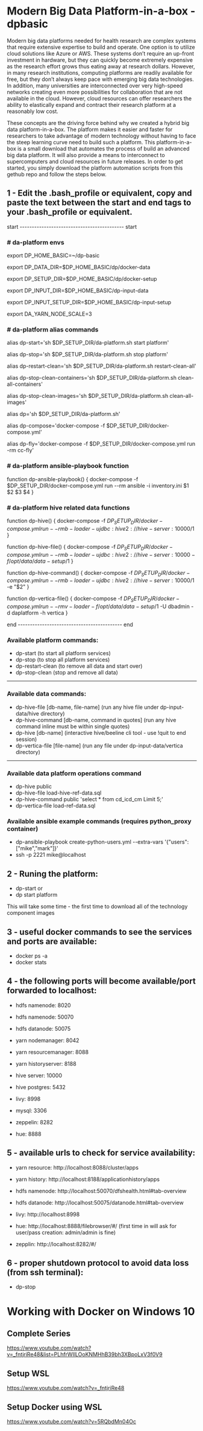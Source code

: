 # Modern Big Data Platform-in-a-box - dpbasic

Modern big data platforms needed for health research are complex systems that require extensive expertise to build and operate. One option is to utilize cloud solutions like Azure or AWS. These systems don’t require an up-front investment in hardware, but they can quickly become extremely expensive as the research effort grows thus eating away at research dollars. However, in many research institutions, computing platforms are readily available for free, but they don’t always keep pace with emerging big data technologies. In addition, many universities are interconnected over very high-speed networks creating even more possibilities for collaboration that are not available in the cloud. However, cloud resources can offer researchers the ability to elastically expand and contract their research platform at a reasonably low cost.

These concepts are the driving force behind why we created a hybrid big data platform-in-a-box. The platform makes it easier and faster for researchers to take advantage of modern technology without having to face the steep learning curve need to build such a platform. This platform-in-a-box is a small download that automates the process of build an advanced big data platform. It will also provide a means to interconnect to supercomputers and cloud resources in future releases. In order to get started, you simply download the platform automation scripts from this gethub repo and follow the steps below.

## 1 - Edit the .bash_profile or equivalent, copy and paste the text between the start and end tags to your .bash_profile or equivalent.
start ------------------------------------------- start
### \# da-platform envs
export DP_HOME_BASIC=~/dp-basic

export DP_DATA_DIR=$DP_HOME_BASIC/dp/docker-data

export DP_SETUP_DIR=$DP_HOME_BASIC/dp/docker-setup

export DP_INPUT_DIR=$DP_HOME_BASIC/dp-input-data

export DP_INPUT_SETUP_DIR=$DP_HOME_BASIC/dp-input-setup

export DA_YARN_NODE_SCALE=3

### \# da-platform alias commands
alias dp-start='sh $DP_SETUP_DIR/da-platform.sh start platform'

alias dp-stop='sh $DP_SETUP_DIR/da-platform.sh stop platform'

alias dp-restart-clean='sh $DP_SETUP_DIR/da-platform.sh restart-clean-all'

alias dp-stop-clean-containers='sh $DP_SETUP_DIR/da-platform.sh clean-all-containers'

alias dp-stop-clean-images='sh $DP_SETUP_DIR/da-platform.sh clean-all-images'

alias dp='sh $DP_SETUP_DIR/da-platform.sh'

alias dp-compose='docker-compose -f $DP_SETUP_DIR/docker-compose.yml'

alias dp-fly='docker-compose -f $DP_SETUP_DIR/docker-compose.yml run -rm cc-fly'

### \# da-platform ansible-playbook function
function  dp-ansible-playbook() {
   docker-compose -f $DP_SETUP_DIR/docker-compose.yml run --rm ansible -i inventory.ini  $1 $2 $3 $4
}

### \# da-platform hive related data functions
function  dp-hive() {
   docker-compose -f $DP_SETUP_DIR/docker-compose.yml run --rm b-loader -u jdbc:hive2://hive-server:10000/$1
}

function  dp-hive-file() {
   docker-compose -f $DP_SETUP_DIR/docker-compose.yml run --rm b-loader -u jdbc:hive2://hive-server:10000 -f /opt/data/data-setup/$1
}

function  dp-hive-command() {
   docker-compose -f $DP_SETUP_DIR/docker-compose.yml run --rm b-loader -u jdbc:hive2://hive-server:10000/$1 -e "$2"
}

function  dp-vertica-file() {
	docker-compose -f $DP_SETUP_DIR/docker-compose.yml run --rm v-loader -f /opt/data/data-setup/$1 -U dbadmin -d daplatform -h vertica
}

end ------------------------------------------- end

### Available platform commands:
   - dp-start (to start all platform services)
   - dp-stop (to stop all platform services)
   - dp-restart-clean (to remove all data and start over)
   - dp-stop-clean (stop and remove all data)
  -------------------------------------------

### Available data commands:
   - dp-hive-file [db-name, file-name] (run any hive file under dp-input-data/hive directory)
   - dp-hive-command [db-name, command in quotes] (run any hive command inline must be within single quotes)
   - dp-hive [db-name] (interactive hive/beeline cli tool - use !quit to end session)
   - dp-vertica-file [file-name] (run any file under dp-input-data/vertica directory)
  -----------------------------------------------------------------------------------

### Available data platform operations command
   - dp-hive public
   - dp-hive-file load-hive-ref-data.sql
   - dp-hive-command public 'select * from cd_icd_cm  Limit 5;'
   - dp-vertica-file load-ref-data.sql

### Available ansible example commands (requires python_proxy container)
   - dp-ansible-playbook create-python-users.yml  --extra-vars '{"users":["mike","mark"]}'
   - ssh -p 2221 mike@localhost

## 2 - Runing the platform:
   - dp-start
   or
   - dp start platform

This will take some time - the first time to download all of the technology component images

## 3 - useful docker commands to see the services and ports are available:
   - docker ps -a
   - docker stats

## 4 - the following ports will become available/port forwarded to localhost:
   - hdfs namenode: 8020
   - hdfs namenode: 50070
   - hdfs datanode: 50075
   - yarn nodemanager: 8042
   - yarn resourcemanager: 8088
   - yarn historyserver: 8188
   - hive server: 10000
   - hive postgres: 5432
   - livy: 8998
   - mysql: 3306


   - zeppelin: 8282
   - hue: 8888

## 5 - available urls to check for service availability:
   - yarn resource: http://localhost:8088/cluster/apps
   - yarn history: http://localhost:8188/applicationhistory/apps
   - hdfs namenode: http://localhost:50070/dfshealth.html#tab-overview
   - hdfs datanode: http://localhost:50075/datanode.html#tab-overview
   - livy: http://localhost:8998


   - hue: http://localhost:8888/filebrowser/#/  (first time in will ask for user/pass creation: admin/admin is fine)
   - zepplin: http://localhost:8282/#/

## 6 - proper shutdown protocol to avoid data loss (from ssh terminal):
   - dp-stop

# Working with Docker on Windows 10

## Complete Series
https://www.youtube.com/watch?v=_fntjriRe48&list=PLhfrWIlLOoKNMHhB39bh3XBpoLxV3f0V9

## Setup WSL
https://www.youtube.com/watch?v=_fntjriRe48

## Setup Docker using WSL
https://www.youtube.com/watch?v=5RQbdMn04Oc

